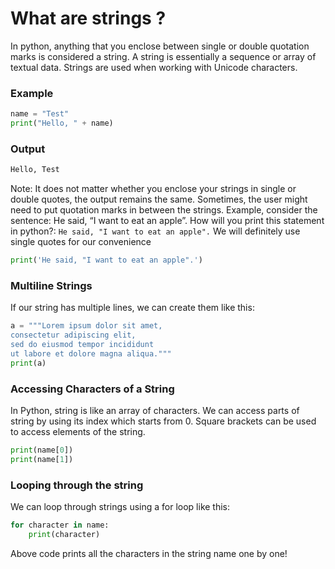 # What are strings ?

In python, anything that you enclose between single or double quotation marks is considered a string. A string is essentially a sequence or array of textual data. Strings are used when working with Unicode characters.

### Example

```Python
name = "Test"
print("Hello, " + name)
```

### Output

```Python
Hello, Test
```

Note: It does not matter whether you enclose your strings in single or double quotes, the output remains the same.
Sometimes, the user might need to put quotation marks in between the strings. Example, consider the sentence: He said, “I want to eat an apple”.
How will you print this statement in python?: `He said, "I want to eat an apple".` We will definitely use single quotes for our convenience

```Python
print('He said, "I want to eat an apple".')
```

### Multiline Strings

If our string has multiple lines, we can create them like this:

```Python
a = """Lorem ipsum dolor sit amet,
consectetur adipiscing elit,
sed do eiusmod tempor incididunt
ut labore et dolore magna aliqua."""
print(a)
```

### Accessing Characters of a String

In Python, string is like an array of characters. We can access parts of string by using its index which starts from 0.
Square brackets can be used to access elements of the string.

```Python
print(name[0])
print(name[1])
```

### Looping through the string

We can loop through strings using a for loop like this:

```Python
for character in name:
    print(character)
```

Above code prints all the characters in the string name one by one!
